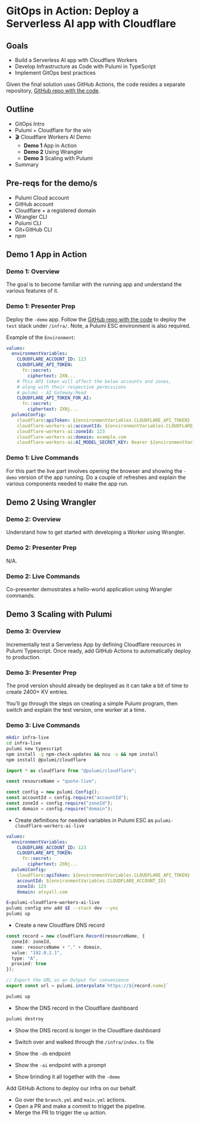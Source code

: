 # GitOps in Action: Deploy a Serverless AI app with Cloudflare

## Goals

- Build a Serverless AI app with Cloudflare Workers
- Develop Infrastructure as Code with Pulumi in TypeScript
- Implement GitOps best practices

Given the final solution uses GitHub Actions, the code resides a separate repository, [GitHub repo with the code](https://github.com/desteves/pulumi-cloudflare-workers-ai).

## Outline

- GitOps Intro
- Pulumi + Cloudflare for the win
- 🎬 Cloudflare Workers AI Demo
  - **Demo 1** App in Action
  - **Demo 2** Using Wrangler
  - **Demo 3** Scaling with Pulumi
- Summary

## Pre-reqs for the demo/s

- Pulumi Cloud account
- GitHub account
- Cloudflare + a registered domain
- Wrangler CLI
- Pulumi CLI
- Git+GitHub CLI
- npm

## **Demo 1** App in Action

### **Demo 1**: Overview

The goal is to become familiar with the running app and understand the various features of it.

### **Demo 1**: Presenter Prep

Deploy the `-demo` app. Follow the [GitHub repo with the code](https://github.com/desteves/pulumi-cloudflare-workers-ai) to deploy the `test` stack under `/infra/`. Note, a Pulumi ESC environment is also required.

Example of the `Environment`:

```yaml
values:
  environmentVariables:
    CLOUDFLARE_ACCOUNT_ID: 123
    CLOUDFLARE_API_TOKEN:
      fn::secret:
        ciphertext: ZXN...
    # This API token will affect the below accounts and zones, 
    # along with their respective permissions
    # pulumi - AI Gateway:Read
    CLOUDFLARE_API_TOKEN_FOR_AI:
      fn::secret:
        ciphertext: ZXNj...
  pulumiConfig:
    cloudflare:apiToken: ${environmentVariables.CLOUDFLARE_API_TOKEN}
    cloudflare-workers-ai:accountId: ${environmentVariables.CLOUDFLARE_ACCOUNT_ID}
    cloudflare-workers-ai:zoneId: 123
    cloudflare-workers-ai:domain: example.com
    cloudflare-workers-ai:AI_MODEL_SECRET_KEY: Bearer ${environmentVariables.CLOUDFLARE_API_TOKEN_FOR_AI}
```

### **Demo 1**: Live Commands

For this part the live part involves opening the browser and showing the `-demo` version of the app running. Do a couple of refreshes and explain the various components needed to make the app run.

## **Demo 2** Using Wrangler

### **Demo 2**: Overview

Understand how to get started with developing a Worker using Wrangler.

### **Demo 2**: Presenter Prep

N/A.

### **Demo 2**: Live Commands

Co-presenter demostrates a hello-world application using Wrangler commands.

## **Demo 3** Scaling with Pulumi

### **Demo 3**: Overview

Incrementally test a Serverless App by defining Cloudflare resources in Pulumi Typescript. Once ready, add GitHub Actions to automatically deploy to production.

### **Demo 3**: Presenter Prep

The prod version should already be deployed as it can take a bit of time to create 2400+ KV entries.

You'll go through the steps on creating a simple Pulumi program, then switch and explain the test version, one worker at a time.

### **Demo 3**: Live Commands

```bash
mkdir infra-live
cd infra-live
pulumi new typescript
npm install -g npm-check-updates && ncu -u && npm install
npm install @pulumi/cloudflare
```

```typescript
import * as cloudflare from "@pulumi/cloudflare";

const resourceName = "quote-live";

const config = new pulumi.Config();
const accountId = config.require("accountId");
const zoneId = config.require("zoneId");
const domain = config.require("domain");
```

- Create definitions for needed variables in Pulumi ESC as `pulumi-cloudflare-workers-ai-live`

```yaml
values:
  environmentVariables:
    CLOUDFLARE_ACCOUNT_ID: 123
    CLOUDFLARE_API_TOKEN:
      fn::secret:
        ciphertext: ZXNj...
  pulumiConfig:
    cloudflare:apiToken: ${environmentVariables.CLOUDFLARE_API_TOKEN}
    accountId: ${environmentVariables.CLOUDFLARE_ACCOUNT_ID}
    zoneId: 123
    domain: atxyall.com

```

```bash
E=pulumi-cloudflare-workers-ai-live
pulumi config env add $E --stack dev --yes 
pulumi up
```

- Create a new Cloudflare DNS record

```ts
const record = new cloudflare.Record(resourceName, {
  zoneId: zoneId,
  name: resourceName + "." + domain,
  value: "192.0.2.1",
  type: "A",
  proxied: true
});

// Export the URL as an Output for convenience
export const url = pulumi.interpolate`https://${record.name}`
```

```bash
pulumi up 
```

- Show the DNS record in the Cloudflare dashboard

```bash
pulumi destroy
```

- Show the DNS record is longer in the Cloudflare dashboard

- Switch over and walked through the `/infra/index.ts` file
- Show the `-db` endpoint
- Show the `-ai` endpoint with a prompt
- Show brinding it all together with the `-demo`

Add GitHub Actions to deploy our infra on our behalf.

- Go over the `branch.yml` and `main.yml` actions.
- Open a PR and make a commit to trigget the pipeline.
- Merge the PR to trigger the `up` action.
